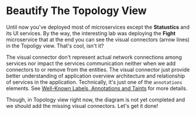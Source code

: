 # Beautify The Topology View

Until now you've deployed most of microservices except the **Statustics** and its UI services. By the way, the interesting lab was deploying the **Fight** microservice that at the end you can see the visual connectors (arrow lines) in the Topoligy view. That's cool, isn't it?

The visual connector don't represent actual network connections among services nor impact the services communication neither when we add connectors to or remove from the entities. The visual connector just provide better understanding of application overview architecture and relationship of services in the application. Technically, it's just one of the `annotations` elements. See [Well-Known Labels, Annotations and Taints](https://kubernetes.io/docs/reference/labels-annotations-taints/) for more details.

Though, in Topology view right now, the diagram is not yet completed and we should add the missing visual connectors.  Let's get it done!

